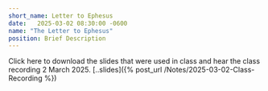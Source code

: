 ```yaml
---
short_name: Letter to Ephesus
date:   2025-03-02 08:30:00 -0600
name: "The Letter to Ephesus"
position: Brief Description
---
```


Click here to download the slides that were used in class and hear the class recording 2 March 2025.
[..slides]({% post_url /Notes/2025-03-02-Class-Recording %})
